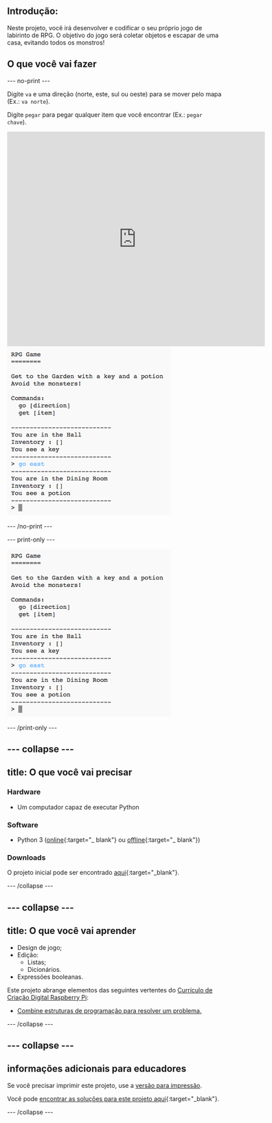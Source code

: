 ## Introdução:

Neste projeto, você irá desenvolver e codificar o seu próprio jogo de labirinto de RPG. O objetivo do jogo será coletar objetos e escapar de uma casa, evitando todos os monstros!

## O que você vai fazer

\--- no-print \---

Digite `va` e uma direção (norte, este, sul ou oeste) para se mover pelo mapa (Ex.: `va norte`).

Digite `pegar` para pegar qualquer item que você encontrar (Ex.: `pegar chave`).

<div class="trinket">
  <iframe src="https://trinket.io/embed/python/d06adeb527?outputOnly=true&start=result" width="600" height="500" frameborder="0" marginwidth="0" marginheight="0" allowfullscreen>
  </iframe>
  <img src="images/rpg-finished.png">
</div>

\--- /no-print \---

\--- print-only \---

![projeto concluído](images/rpg-finished.png)

\--- /print-only \---

## \--- collapse \---

## title: O que você vai precisar

### Hardware

+ Um computador capaz de executar Python

### Software

+ Python 3 ([online](https://trinket.io/){:target="_ blank"} ou [offline](https://www.python.org/downloads/){:target="_ blank"})

### Downloads

O projeto inicial pode ser encontrado [aqui](http://rpf.io/p/en/rpg-go){:target="_blank"}.

\--- /collapse \---

## \--- collapse \---

## title: O que você vai aprender

+ Design de jogo;
+ Edição: 
    + Listas;
    + Dicionários.
+ Expressões booleanas.

Este projeto abrange elementos das seguintes vertentes do [Currículo de Criação Digital Raspberry Pi](http://rpf.io/curriculum):

+ [Combine estruturas de programação para resolver um problema.](https://www.raspberrypi.org/curriculum/programming/builder)

\--- /collapse \---

## \--- collapse \---

## informações adicionais para educadores

Se você precisar imprimir este projeto, use a [versão para impressão](https://projects.raspberrypi.org/en/projects/rpg/print).

Você pode [encontrar as soluções para este projeto aqui](http://rpf.io/p/en/rpg-get){:target="_blank"}.

\--- /collapse \---
